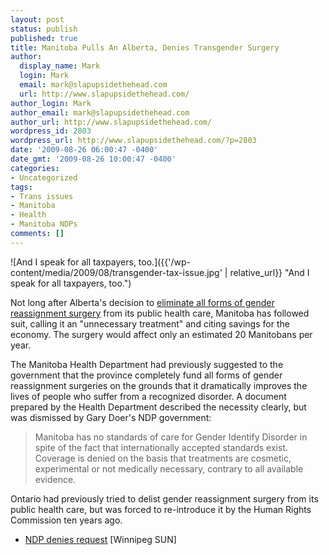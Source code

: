 ```yaml
---
layout: post
status: publish
published: true
title: Manitoba Pulls An Alberta, Denies Transgender Surgery
author:
  display_name: Mark
  login: Mark
  email: mark@slapupsidethehead.com
  url: http://www.slapupsidethehead.com/
author_login: Mark
author_email: mark@slapupsidethehead.com
author_url: http://www.slapupsidethehead.com/
wordpress_id: 2803
wordpress_url: http://www.slapupsidethehead.com/?p=2803
date: '2009-08-26 06:00:47 -0400'
date_gmt: '2009-08-26 10:00:47 -0400'
categories:
- Uncategorized
tags:
- Trans issues
- Manitoba
- Health
- Manitoba NDPs
comments: []
---
```

![And I speak for all taxpayers, too.]({{'/wp-content/media/2009/08/transgender-tax-issue.jpg' | relative_url}} "And I speak for all taxpayers, too.")

Not long after Alberta's decision to [eliminate all forms of gender reassignment surgery](http://www.slapupsidethehead.com/2009/04/alberta-fixes-the-economy/ "Thus solving the economy for everyone.") from its public health care, Manitoba has followed suit, calling it an "unnecessary treatment" and citing savings for the economy. The surgery would affect only an estimated 20 Manitobans per year.

The Manitoba Health Department had previously suggested to the government that the province completely fund all forms of gender reassignment surgeries on the grounds that it dramatically improves the lives of people who suffer from a recognized disorder. A document prepared by the Health Department described the necessity clearly, but was dismissed by Gary Doer's NDP government:

> Manitoba has no standards of care for Gender Identify Disorder in spite of the fact that internationally accepted standards exist. Coverage is denied on the basis that treatments are cosmetic, experimental or not medically necessary, contrary to all available evidence.

Ontario had previously tried to delist gender reassignment surgery from its public health care, but was forced to re-introduce it by the Human Rights Commission ten years ago.

- [NDP denies request](http://www.winnipegsun.com/news/manitoba/2009/08/03/10346486-sun.html) [Winnipeg SUN]
